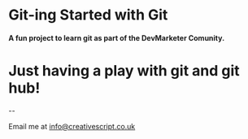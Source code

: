# Git-ing Started with Git

#### A fun project to learn git as part of the **DevMarketer** Comunity.

# Just having a play with git and git hub!

-- 

Email me at [info@creativescript.co.uk](Mailto:info@creativescript.co.uk)